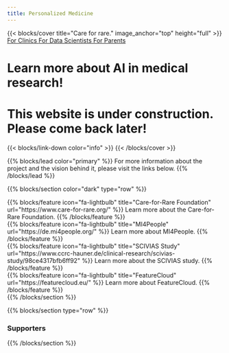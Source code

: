 ```yaml
---
title: Personalized Medicine
---
```


{{< blocks/cover title="Care for rare." image_anchor="top" height="full" >}}
<a class="btn btn-lg btn-primary me-3 mb-4" href="/docs/">
  For Clinics <i class="fas fa-arrow-alt-circle-right ms-2"></i>
</a>
<a class="btn btn-lg btn-secondary me-3 mb-4" href="https://github.com/google/docsy-example">
  For Data Scientists <i class="fab fa-github ms-2 "></i>
</a>
<a class="btn btn-lg btn-primary me-3 mb-4" href="/docs/">
  For Parents <i class="fas fa-arrow-alt-circle-right ms-2"></i>
</a>
<h1 class="lead mt-5 font-weight-bold display-5">Learn more about AI in medical research!</h1>

<h1 class="lead mt-5 font-weight-bold display-5 bg-danger text-light">This website is under construction. Please come back later!</h1>
{{< blocks/link-down color="info" >}}
{{< /blocks/cover >}}


{{% blocks/lead color="primary" %}}
For more information about the project and the vision behind it, please visit the links below.
{{% /blocks/lead %}}


{{% blocks/section color="dark" type="row" %}}

<div class="container">
<div class="row">

<div class="col-3">
{{% blocks/feature icon="fa-lightbulb" title="Care-for-Rare Foundation" url="https://www.care-for-rare.org/" %}}
Learn more about the Care-for-Rare Foundation.
{{% /blocks/feature %}}
</div>

<div class="col-3">
{{% blocks/feature icon="fa-lightbulb" title="MI4People" url="https://de.mi4people.org/" %}}
Learn more about MI4People.
{{% /blocks/feature %}}
</div>

<div class="col-3">
{{% blocks/feature icon="fa-lightbulb" title="SCIVIAS Study" url="https://www.ccrc-hauner.de/clinical-research/scivias-study/98ce4317bfb6ff92" %}}
Learn more about the SCIVIAS study.
{{% /blocks/feature %}}
</div>

<div class="col-3">
{{% blocks/feature icon="fa-lightbulb" title="FeatureCloud" url="https://featurecloud.eu/" %}}
Learn more about FeatureCloud.
{{% /blocks/feature %}}
</div>
</div>
</div>
{{% /blocks/section %}}


{{% blocks/section type="row" %}}

<div class="container">
<div class="row">
<div class="col-3">
<h3>Supporters</h3>
<div>
</div>

{{% /blocks/section %}}
